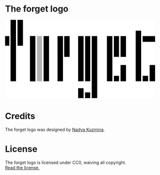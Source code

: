 # The forget logo
 
<img src="logo.png" alt="forget" width="495" height="260">

# Credits

The forget logo was designed by [Nadya Kuzmina](http://nadyakuzmina.com/).  

# License

The forget logo is licensed under CC0, waiving all copyright.  
[Read the license.](../LICENSE-logo.md)
